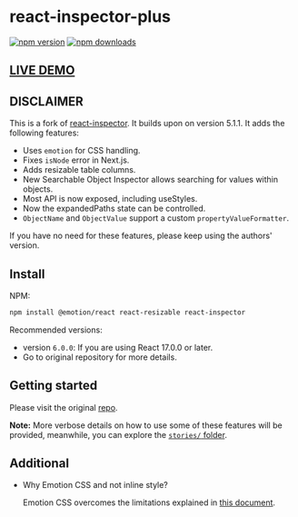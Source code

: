 # react-inspector-plus

[![npm version](https://img.shields.io/npm/v/react-inspector-plus.svg?style=flat-square)](https://www.npmjs.com/package/react-inspector-plus)
[![npm downloads](https://img.shields.io/npm/dm/react-inspector-plus.svg?style=flat-square)](https://www.npmjs.com/package/react-inspector-plus)

## [LIVE DEMO](https://codesandbox.io/s/infinite-variable-size-react-inspector-plus-list-advanced-lcvpg6)

## DISCLAIMER
This is a fork of [react-inspector](https://github.com/storybookjs/react-inspector/). It builds upon on version 5.1.1. It adds the following features:

- Uses `emotion` for CSS handling.
- Fixes `isNode` error in Next.js.
- Adds resizable table columns.
- New Searchable Object Inspector allows searching for values within objects.
- Most API is now exposed, including useStyles.
- Now the expandedPaths state can be controlled.
- `ObjectName` and `ObjectValue` support a custom `propertyValueFormatter`.

If you have no need for these features, please keep using the authors' version.

## Install

NPM:

```sh
npm install @emotion/react react-resizable react-inspector
```

Recommended versions:
- version `6.0.0`: If you are using React 17.0.0 or later.
- Go to original repository for more details.

## Getting started
Please visit the original [repo](https://github.com/storybookjs/react-inspector/).

**Note:** More verbose details on how to use some of these features will be provided, meanwhile, you can explore the [`stories/` folder](https://github.com/luminaxster/react-inspector/tree/master/stories/).

## Additional

- Why Emotion CSS and not inline style? 

  Emotion CSS overcomes the limitations explained in [this document](https://github.com/erikras/react-redux-universal-hot-example/blob/master/docs/InlineStyles.md).
